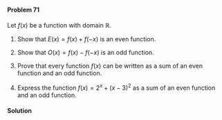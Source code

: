 <div class="alert alert-warning" role="alert">
<h4 class="alert-heading">Problem 71</h4>

Let $f(x)$ be a function with domain $\mathbb{R}$. 

1. Show that $E(x) = f(x) + f(-x)$ is an even function.

2. Show that $O(x) = f(x) - f(-x)$ is an odd function.

3. Prove that every function $f(x)$ can be written as a sum of an even function and an odd function.

4. Express the function $f(x) = 2^x + (x - 3)^2$ as a sum of an even function and an odd function.

</div>

<div class="alert alert-success" role="alert">
<h4 class="alert-heading">Solution</h4>



</div>

